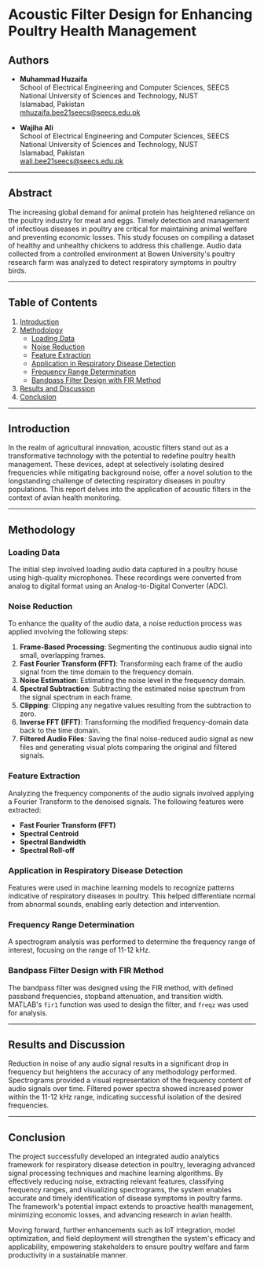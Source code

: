 # Acoustic Filter Design for Enhancing Poultry Health Management

## Authors
- **Muhammad Huzaifa**  
  School of Electrical Engineering and Computer Sciences, SEECS  
  National University of Sciences and Technology, NUST  
  Islamabad, Pakistan  
  [mhuzaifa.bee21seecs@seecs.edu.pk](mailto:mhuzaifa.bee21seecs@seecs.edu.pk)

- **Wajiha Ali**  
  School of Electrical Engineering and Computer Sciences, SEECS  
  National University of Sciences and Technology, NUST  
  Islamabad, Pakistan  
  [wali.bee21seecs@seecs.edu.pk](mailto:wali.bee21seecs@seecs.edu.pk)

---

## Abstract
The increasing global demand for animal protein has heightened reliance on the poultry industry for meat and eggs. Timely detection and management of infectious diseases in poultry are critical for maintaining animal welfare and preventing economic losses. This study focuses on compiling a dataset of healthy and unhealthy chickens to address this challenge. Audio data collected from a controlled environment at Bowen University's poultry research farm was analyzed to detect respiratory symptoms in poultry birds.

---

## Table of Contents
1. [Introduction](#introduction)
2. [Methodology](#methodology)
   - [Loading Data](#loading-data)
   - [Noise Reduction](#noise-reduction)
   - [Feature Extraction](#feature-extraction)
   - [Application in Respiratory Disease Detection](#application-in-respiratory-disease-detection)
   - [Frequency Range Determination](#frequency-range-determination)
   - [Bandpass Filter Design with FIR Method](#bandpass-filter-design-with-fir-method)
3. [Results and Discussion](#results-and-discussion)
4. [Conclusion](#conclusion)

---

## Introduction
In the realm of agricultural innovation, acoustic filters stand out as a transformative technology with the potential to redefine poultry health management. These devices, adept at selectively isolating desired frequencies while mitigating background noise, offer a novel solution to the longstanding challenge of detecting respiratory diseases in poultry populations. This report delves into the application of acoustic filters in the context of avian health monitoring.

---

## Methodology

### Loading Data
The initial step involved loading audio data captured in a poultry house using high-quality microphones. These recordings were converted from analog to digital format using an Analog-to-Digital Converter (ADC).

### Noise Reduction
To enhance the quality of the audio data, a noise reduction process was applied involving the following steps:
1. **Frame-Based Processing**: Segmenting the continuous audio signal into small, overlapping frames.
2. **Fast Fourier Transform (FFT)**: Transforming each frame of the audio signal from the time domain to the frequency domain.
3. **Noise Estimation**: Estimating the noise level in the frequency domain.
4. **Spectral Subtraction**: Subtracting the estimated noise spectrum from the signal spectrum in each frame.
5. **Clipping**: Clipping any negative values resulting from the subtraction to zero.
6. **Inverse FFT (IFFT)**: Transforming the modified frequency-domain data back to the time domain.
7. **Filtered Audio Files**: Saving the final noise-reduced audio signal as new files and generating visual plots comparing the original and filtered signals.

### Feature Extraction
Analyzing the frequency components of the audio signals involved applying a Fourier Transform to the denoised signals. The following features were extracted:
- **Fast Fourier Transform (FFT)**
- **Spectral Centroid**
- **Spectral Bandwidth**
- **Spectral Roll-off**

### Application in Respiratory Disease Detection
Features were used in machine learning models to recognize patterns indicative of respiratory diseases in poultry. This helped differentiate normal from abnormal sounds, enabling early detection and intervention.

### Frequency Range Determination
A spectrogram analysis was performed to determine the frequency range of interest, focusing on the range of 11-12 kHz.

### Bandpass Filter Design with FIR Method
The bandpass filter was designed using the FIR method, with defined passband frequencies, stopband attenuation, and transition width. MATLAB's `fir1` function was used to design the filter, and `freqz` was used for analysis.

---

## Results and Discussion
Reduction in noise of any audio signal results in a significant drop in frequency but heightens the accuracy of any methodology performed. Spectrograms provided a visual representation of the frequency content of audio signals over time. Filtered power spectra showed increased power within the 11-12 kHz range, indicating successful isolation of the desired frequencies.

---

## Conclusion
The project successfully developed an integrated audio analytics framework for respiratory disease detection in poultry, leveraging advanced signal processing techniques and machine learning algorithms. By effectively reducing noise, extracting relevant features, classifying frequency ranges, and visualizing spectrograms, the system enables accurate and timely identification of disease symptoms in poultry farms. The framework's potential impact extends to proactive health management, minimizing economic losses, and advancing research in avian health.

Moving forward, further enhancements such as IoT integration, model optimization, and field deployment will strengthen the system's efficacy and applicability, empowering stakeholders to ensure poultry welfare and farm productivity in a sustainable manner.

